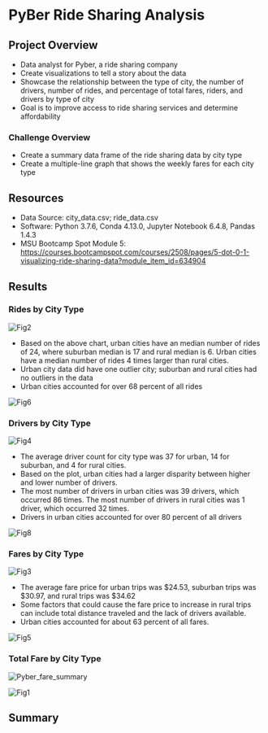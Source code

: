 # PyBer Ride Sharing Analysis

## Project Overview
- Data analyst for Pyber, a ride sharing company 
- Create visualizations to tell a story about the data
- Showcase the relationship between the type of city, the number of drivers, number of rides, and percentage of total fares, riders, and drivers by type of city
- Goal is to improve access to ride sharing services and determine affordability


### Challenge Overview
- Create a summary data frame of the ride sharing data by city type
- Create a multiple-line graph that shows the weekly fares for each city type

## Resources
- Data Source: city_data.csv; ride_data.csv
- Software: Python 3.7.6, Conda 4.13.0, Jupyter Notebook 6.4.8, Pandas 1.4.3
- MSU Bootcamp Spot Module 5: https://courses.bootcampspot.com/courses/2508/pages/5-dot-0-1-visualizing-ride-sharing-data?module_item_id=634904

## Results

### Rides by City Type
![Fig2](https://user-images.githubusercontent.com/104038813/178518395-8f56e4e4-d136-4c6f-86ab-41d8c8a20fd3.png)

- Based on the above chart, urban cities have an median number of rides of 24, where suburban median is 17 and rural median is 6. Urban cities have a median number of rides 4 times larger than rural cities. 
- Urban city data did have one outlier city; suburban and rural cities had no outliers in the data
- Urban cities accounted for over 68 percent of all rides

![Fig6](https://user-images.githubusercontent.com/104038813/178520752-7ed1a678-b88b-433c-b110-977adfc3dad5.png)

### Drivers by City Type

![Fig4](https://user-images.githubusercontent.com/104038813/178519522-e0dfe0a6-6e43-45d7-891f-468fcee7b251.png)

- The average driver count for city type was 37 for urban, 14 for suburban, and 4 for rural cities. 
- Based on the plot, urban cities had a larger disparity between higher and lower number of drivers. 
- The most number of drivers in urban cities was 39 drivers, which occurred 86 times. The most number of drivers in rural cities was  1 driver, which occurred 32 times. 
- Drivers in urban cities accounted for over 80 percent of all drivers

![Fig8](https://user-images.githubusercontent.com/104038813/178521235-81ab10c7-1931-49d4-b55c-751dbe2663d5.png)


### Fares by City Type

![Fig3](https://user-images.githubusercontent.com/104038813/178522174-4eb994e3-eca0-4bb0-9570-d0f6480c9de7.png)

- The average fare price for urban trips was $24.53, suburban trips was $30.97, and rural trips was $34.62
- Some factors that could cause the fare price to increase in rural trips can include total distance traveled and the lack of drivers available. 
- Urban cities accounted for about 63 percent of all fares.

![Fig5](https://user-images.githubusercontent.com/104038813/178522802-3136d3c6-9c70-440d-beed-ef960a2df126.png)

### Total Fare by City Type
![Pyber_fare_summary](https://user-images.githubusercontent.com/104038813/178523279-c12c8b87-1a67-452b-ab55-714a60eca948.png)

![Fig1](https://user-images.githubusercontent.com/104038813/178523300-ed1c3331-54be-42aa-9b69-3f7b8e65e05c.png)







## Summary

